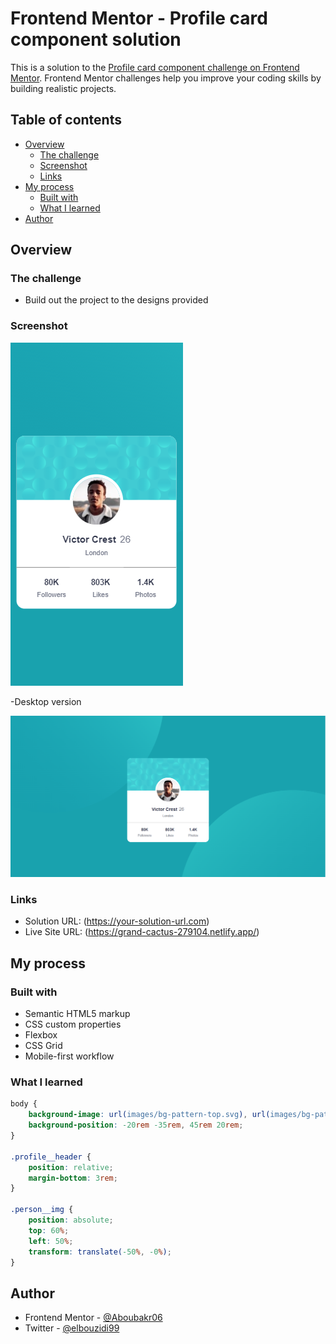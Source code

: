 # Frontend Mentor - Profile card component solution

This is a solution to the [Profile card component challenge on Frontend Mentor](https://www.frontendmentor.io/challenges/profile-card-component-cfArpWshJ). Frontend Mentor challenges help you improve your coding skills by building realistic projects. 

## Table of contents

- [Overview](#overview)
  - [The challenge](#the-challenge)
  - [Screenshot](#screenshot)
  - [Links](#links)
- [My process](#my-process)
  - [Built with](#built-with)
  - [What I learned](#what-i-learned)
- [Author](#author)

## Overview

### The challenge

- Build out the project to the designs provided

### Screenshot

![photo](./design/mobile-design.jpg)

 -Desktop version

![photo](./design/desktop-design.jpg)

### Links

- Solution URL: (https://your-solution-url.com)
- Live Site URL: (https://grand-cactus-279104.netlify.app/)

## My process

### Built with

- Semantic HTML5 markup
- CSS custom properties
- Flexbox
- CSS Grid
- Mobile-first workflow

### What I learned

```css
body {
    background-image: url(images/bg-pattern-top.svg), url(images/bg-pattern-bottom.svg);
    background-position: -20rem -35rem, 45rem 20rem;
}

.profile__header {
    position: relative;
    margin-bottom: 3rem;
}

.person__img {
    position: absolute;
    top: 60%;
    left: 50%;
    transform: translate(-50%, -0%);
}

```

## Author

- Frontend Mentor - [@Aboubakr06](https://www.frontendmentor.io/profile/Aboubakr06)
- Twitter - [@elbouzidi99](https://twitter.com/elbouzidi99)

